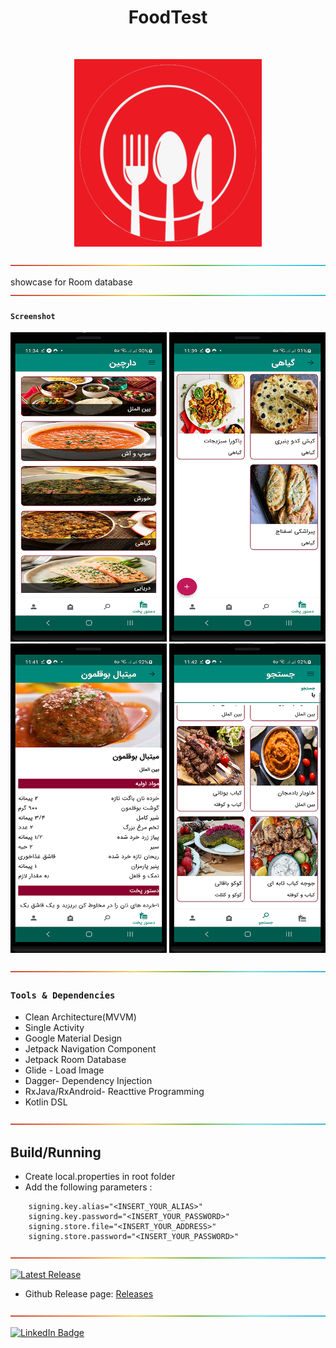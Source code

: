 <h1 align="center"> FoodTest </h1>
<br>
<p align="center">
    <img alt="FoodTest" title="FoodTest" src="ScreenShots/mainIcon.png" width="300">
</p>


![-----------------------------------------------------](ScreenShots/rainbow.png)

showcase for Room database
![-----------------------------------------------------](ScreenShots/rainbow.png)

#### `Screenshot` 

<p align="center">
  <img src = "ScreenShots/screenshot1.png" width=250>
   <img src = "ScreenShots/screenshot2.png" width=250>
  <br>
   <img src = "ScreenShots/screenshot3.png" width=250>
   <img src = "ScreenShots/screenshot4.png" width=250>
  </p>
  
  ![-----------------------------------------------------](ScreenShots/rainbow.png)

### `Tools & Dependencies`
* Clean Architecture(MVVM)
* Single Activity
* Google Material Design
* Jetpack Navigation Component
* Jetpack Room Database
* Glide - Load Image
* Dagger- Dependency Injection
* RxJava/RxAndroid- Reacttive Programming
* Kotlin DSL

 ![-----------------------------------------------------](ScreenShots/rainbow.png)
 
 ## Build/Running
- Create local.properties in root folder
- Add the following parameters :
```
    signing.key.alias="<INSERT_YOUR_ALIAS>"
    signing.key.password="<INSERT_YOUR_PASSWORD>"
    signing.store.file="<INSERT_YOUR_ADDRESS>"
    signing.store.password="<INSERT_YOUR_PASSWORD>"
```
 ![-----------------------------------------------------](ScreenShots/rainbow.png)

[![Latest Release](https://img.shields.io/badge/-Latest%20Release-orange)](#)

- Github Release page: [Releases](https://github.com/OmidTaheri/FoodTest/releases)

![-----------------------------------------------------](ScreenShots/rainbow.png)

[![LinkedIn Badge](https://img.shields.io/badge/LinkedIn-0077B5?style=for-the-badge&logo=linkedin&logoColor=white)](https://www.linkedin.com/in/omid-taheri)
